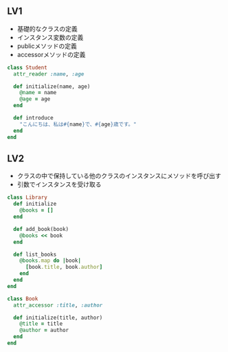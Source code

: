 ## LV1
- 基礎的なクラスの定義
- インスタンス変数の定義
- publicメソッドの定義
- accessorメソッドの定義
```rb
class Student
  attr_reader :name, :age

  def initialize(name, age)
    @name = name
    @age = age
  end

  def introduce
    "こんにちは、私は#{name}で、#{age}歳です。"
  end
end
```

## LV2
- クラスの中で保持している他のクラスのインスタンスにメソッドを呼び出す
- 引数でインスタンスを受け取る

```rb
class Library
  def initialize
    @books = []
  end

  def add_book(book)
    @books << book
  end

  def list_books
    @books.map do |book|
      [book.title, book.author]
    end
  end
end

class Book
  attr_accessor :title, :author

  def initialize(title, author)
    @title = title
    @author = author
  end
end
```
